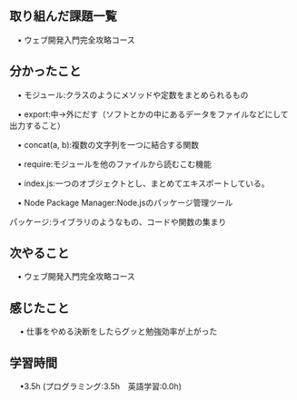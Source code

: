 ## 取り組んだ課題一覧

 　• ウェブ開発入門完全攻略コース

## 分かったこと

 　• モジュール:クラスのようにメソッドや定数をまとめられるもの

 　• export:中→外にだす（ソフトとかの中にあるデータをファイルなどにして出力すること）

 　• concat(a, b):複数の文字列を一つに結合する関数

 　• require:モジュールを他のファイルから読むこむ機能

 　• index.js:一つのオブジェクトとし、まとめてエキスポートしている。

 　• Node Package Manager:Node.jsのパッケージ管理ツール

パッケージ:ライブラリのようなもの、コードや関数の集まり

## 次やること　
           
 　• ウェブ開発入門完全攻略コース

## 感じたこと

　 • 仕事をやめる決断をしたらグッと勉強効率が上がった

## 学習時間

　 •3.5h (プログラミング:3.5h　英語学習:0.0h)